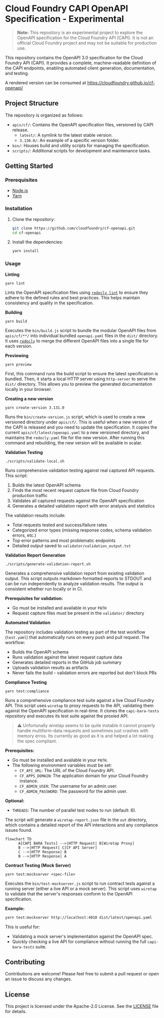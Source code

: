 # Cloud Foundry CAPI OpenAPI Specification - Experimental

> **Note:** This repository is an experimental project to explore the OpenAPI specification for the Cloud Foundry API (CAPI). It is not an official Cloud Foundry project and may not be suitable for production use.

This repository contains the OpenAPI 3.0 specification for the Cloud Foundry API (CAPI). It provides a complete, machine-readable definition of the CAPI endpoints, enabling automated client generation, documentation, and testing.

A rendered version can be consumed at https://cloudfoundry.github.io/cf-openapi/ 

## Project Structure

The repository is organized as follows:

- `apis/cf/`: Contains the OpenAPI specification files, versioned by CAPI release.
  - `latest/`: A symlink to the latest stable version.
  - `3.130.0/`: An example of a specific version folder.
- `bin/`: Houses build and utility scripts for managing the specification.
- `scripts/`: Additional scripts for development and maintenance tasks.

## Getting Started

### Prerequisites

- [Node.js](https://nodejs.org/)
- [Yarn](https://yarnpkg.com/)

### Installation

1. Clone the repository:

   ```bash
   git clone https://github.com/cloudfoundry/cf-openapi.git
   cd cf-openapi
   ```

2. Install the dependencies:

   ```bash
   yarn install
   ```

### Usage

**Linting**

`yarn lint`

Lints the OpenAPI specification files using [`redocly lint`](https://github.com/Redocly/redocly-cli) to ensure they adhere to the defined rules and best practices. This helps maintain consistency and quality in the specification.

**Building**

`yarn build`

Executes the `bin/build.js` script to bundle the modular OpenAPI files from `apis/cf/**/` into individual bundled `openapi.yaml` files in the `dist/` directory. It uses [`redocly`](https://github.com/Redocly/redocly-cli) to merge the different OpenAPI files into a single file for each version.

**Previewing**

`yarn preview`

First, this command runs the build script to ensure the latest specification is bundled. Then, it starts a local HTTP server using `http-server` to serve the `dist/` directory. This allows you to preview the generated documentation locally in your browser.

**Creating a new version**

`yarn create-version 3.131.0`

Runs the `bin/create-version.js` script, which is used to create a new versioned directory under `apis/cf/`. This is useful when a new version of the CAPI is released and you need to update the specification. It copies the current `apis/cf/latest/openapi.yaml` to a new versioned directory, and maintains the `redocly.yaml` file for the new version. After running this command and rebuilding, the new version will be available in scalar.

**Validation Testing**

`./scripts/validate-local.sh`

Runs comprehensive validation testing against real captured API requests. This script:
1. Builds the latest OpenAPI schema
2. Finds the most recent request capture file from Cloud Foundry production traffic
3. Validates all captured requests against the OpenAPI specification
4. Generates a detailed validation report with error analysis and statistics

The validation results include:
- Total requests tested and success/failure rates
- Categorized error types (missing response codes, schema validation errors, etc.)
- Top error patterns and most problematic endpoints
- Detailed output saved to `validator/validation_output.txt`

**Validation Report Generation**

`./scripts/generate-validation-report.sh`

Generates a comprehensive validation report from existing validation output. This script outputs markdown-formatted reports to STDOUT and can be run independently to analyze validation results. The output is consistent whether run locally or in CI.

**Prerequisites for validation:**
- Go must be installed and available in your `PATH`
- Request capture files must be present in the `validator/` directory

**Automated Validation**

The repository includes validation testing as part of the test workflow (`test.yaml`) that automatically runs on every push and pull request. The workflow:
- Builds the OpenAPI schema
- Runs validation against the latest request capture data
- Generates detailed reports in the GitHub job summary
- Uploads validation results as artifacts
- Never fails the build - validation errors are reported but don't block PRs

**Compliance Testing**

`yarn test:compliance`

Runs a comprehensive compliance test suite against a live Cloud Foundry API. This script uses `wiretap` to proxy requests to the API, validating them against the OpenAPI specification in real-time. It clones the `capi-bara-tests` repository and executes its test suite against the proxied API.

> :warning: Unfortunally wiretap seems to be quite instable it cannot properly handle multiform-data requests and sometimes just crashes with memory erros. Its currently as good as it is and helped a lot making the spec compliant.

**Prerequisites:**

- Go must be installed and available in your `PATH`.
- The following environment variables must be set:
  - `CF_API_URL`: The URL of the Cloud Foundry API.
  - `CF_APPS_DOMAIN`: The application domain for your Cloud Foundry instance.
  - `CF_ADMIN_USER`: The username for an admin user.
  - `CF_ADMIN_PASSWORD`: The password for the admin user.

**Optional:**

- `THREADS`: The number of parallel test nodes to run (default: 6).

The script will generate a `wiretap-report.json` file in the `out` directory, which contains a detailed report of the API interactions and any compliance issues found.

```mermaid
flowchart TD
      A[CAPI BARA Tests] -->|HTTP Request| B[Wiretap Proxy]
      B -->|HTTP Request| C[CF API Server]
      C -->|HTTP Response| B
      B -->|HTTP Response| A
```

**Contract Testing (Mock Server)**

`yarn test:mockserver <spec-file>`

Executes the `bin/test-mockserver.js` script to run contract tests against a running server (either a live API or a mock server). This script uses `wiretap` to validate that the server's responses conform to the OpenAPI specification.

**Example:**

```bash
yarn test:mockserver http://localhost:4010 dist/latest/openapi.yaml
```

This is useful for:

- Validating a mock server's implementation against the OpenAPI spec.
- Quickly checking a live API for compliance without running the full `capi-bara-tests` suite.

## Contributing

Contributions are welcome! Please feel free to submit a pull request or open an issue to discuss any changes.

## License

This project is licensed under the Apache-2.0 License. See the [LICENSE](LICENSE) file for details.
